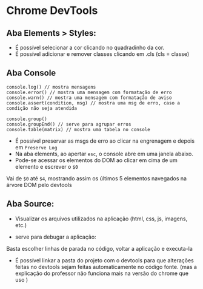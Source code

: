 # Chrome DevTools

## Aba Elements > Styles:

- É possível selecionar a cor clicando no quadradinho da cor.
- É possível adicionar e remover classes clicando em .cls (cls = classe)

## Aba Console

```
console.log() // mostra mensagens
console.error() // mostra uma mensagem com formatação de erro
console.warn() // mostra uma mensagem com formatação de aviso
console.assert(condition, msg) // mostra uma msg de erro, caso a condição não seja atendida
```

```
console.group()
console.groupEnd() // serve para agrupar erros
console.table(matrix) // mostra uma tabela no console
```

- É possível preservar as msgs de erro ao clicar na engrenagem e depois em ```Preserve Log```
- Na aba elements, ao apertar ```esc```, o console abre em uma janela abaixo.
- Pode-se acessar os elementos do DOM ao clicar em cima de um elemento e escrever o ```$0```

Vai de ```$0``` até ```$4```, mostrando assim os últimos 5 elementos navegados na árvore DOM pelo devtools

## Aba Source:

- Visualizar os arquivos utilizados na aplicação (html, css, js, imagens, etc.)

- serve para debugar a aplicação:

Basta escolher linhas de parada no código, voltar a aplicação e executa-la

- É possível linkar a pasta do projeto com o devtools para que alterações feitas no devtools
sejam feitas automaticamente no código fonte. (mas a explicação do professor não funciona mais
na versão do chrome que uso )
